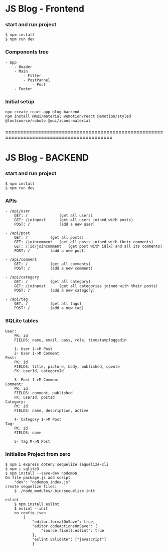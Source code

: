 # JS Blog - Frontend

### start and run project

    $ npm install
    $ npm run dev

### Components tree

    - App
    	- Header
    	- Main
    		- Filter
    		- PostPannel
    			- Post
    	- Footer

### Initial setup

    npx create-react-app blog-backend
    npm install @mui/material @emotion/react @emotion/styled @fontsource/roboto @mui/icons-material

#### =========================================================================================

# JS Blog - BACKEND

### start and run project

    $ npm install
    $ npm run dev

### APIs

    - /api/user
    	GET: /         		(get all users)
    	GET: /joinpost 		(get all users joined with posts)
    	POST: /        		(add a new user)

    - /api/post
    	GET: /  		(get all posts)
    	GET: /joincomment 	(get all posts joined with their comments)
    	GET: /:id/joincomment	(get post with id[x] and all its comments)
    	POST: / 		(add a new post)

    - /api/comment
    	GET: /  		(get all comments)
    	POST: / 		(add a new comment)

    - /api/category
    	GET: /  		(get all category)
    	GET: /joinpost		(get all categories joined with their posts)
    	POST: / 		(add a new category)

    - /api/tag
    	GET: /  		(get all tags)
    	POST: / 		(add a new tag)

### SQLite tables

    User:
    	PK: id
    	FIELDS: name, email, pass, role, timestamploggedin

    	1- User 1->M Post
    	2- User 1->M Comment
    Post:
    	PK: id
    	FIELDS: title, picture, body, published, upvote
    	FK: userId, categoryId

    	3- Post 1->M Comment
    Comment:
    	PK: id
    	FIELDS: comment, published
    	FK: userId, postId
    Category:
    	PK: id
    	FIELDS: name, description, active

    	4- Category 1->M Post
    Tag:
    	PK: id
    	FIELDS: name

    	5- Tag M->N Post

### Initialize Project from zero

    $ npm i express dotenv sequelize sequelize-cli
    $ npm i sqlite3
    $ npm install --save-dev nodemon
    On file package.js add script
    	"dev": "nodemon index.js"
    create sequelize files:
    	$ ./node_modules/.bin/sequelize init

    eslint
    	$ npm install eslint
    	$ eslint --init
    	on config.json
    		{
    			"editor.formatOnSave": true,
    			"editor.codeActionsOnSave": {
    				"source.fixAll.eslint": true
    			},
    			"eslint.validate": ["javascript"]
    			}
